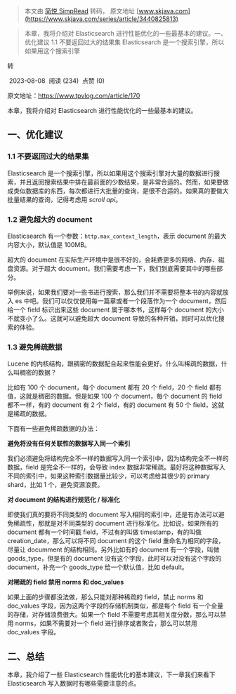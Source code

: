 > 本文由 [简悦 SimpRead](http://ksria.com/simpread/) 转码， 原文地址 [www.skjava.com](https://www.skjava.com/series/article/3440825813)

> 本章，我将介绍对 Elasticsearch 进行性能优化的一些最基本的建议。一、优化建议 1.1 不要返回过大的结果集 Elasticsearch 是一个搜索引擎，所以如果用这个搜索引擎

转

 2023-08-08  阅读 (234)  点赞 (0)

原文地址：https://www.tpvlog.com/article/170

本章，我将介绍对 Elasticsearch 进行性能优化的一些最基本的建议。

一、优化建议
------

### 1.1 不要返回过大的结果集

Elasticsearch 是一个搜索引擎，所以如果用这个搜索引擎对大量的数据进行搜索，并且返回搜索结果中排在最前面的少数结果，是非常合适的。然而，如果要做成类似数据库的东西，每次都进行大批量的查询，是很不合适的。如果真的要做大批量结果的查询，记得考虑用 _scroll api_。

### 1.2 避免超大的 document

Elasticsearch 有一个参数：`http.max_context_length`，表示 document 的最大内容大小，默认值是 100MB。

超大的 document 在实际生产环境中是很不好的，会耗费更多的网络、内存、磁盘资源。对于超大 document，我们需要考虑一下，我们到底需要其中的哪些部分。

举例来说，如果我们要对一些书进行搜索，那么我们并不需要将整本书的内容就放入 es 中吧。我们可以仅仅使用每一篇章或者一个段落作为一个 document，然后给一个 field 标识出来这些 document 属于哪本书，这样每个 document 的大小不就变小了么。这就可以避免超大 document 导致的各种开销，同时可以优化搜索的体验。

### 1.3 避免稀疏数据

Lucene 的内核结构，跟稠密的数据配合起来性能会更好。什么叫稀疏的数据，什么叫稠密的数据？

比如有 100 个 document，每个 document 都有 20 个 field，20 个 field 都有值，这就是稠密的数据。但是如果 100 个 document，每个 document 的 field 都不一样，有的 document 有 2 个 field，有的 document 有 50 个 field，这就是稀疏的数据。

下面有一些避免稀疏数据的办法：

**避免将没有任何关联性的数据写入同一个索引**

我们必须避免将结构完全不一样的数据写入同一个索引中，因为结构完全不一样的数据，field 是完全不一样的，会导致 index 数据非常稀疏。最好将这种数据写入不同的索引中，如果这种索引数据量比较少，可以考虑给其很少的 primary shard，比如 1 个，避免资源浪费。

**对 document 的结构进行规范化 / 标准化**

即使我们真的要将不同类型的 document 写入相同的索引中，还是有办法可以避免稀疏性，那就是对不同类型的 document 进行标准化。比如说，如果所有的 document 都有一个时间戳 field，不过有的叫做 timestamp，有的叫做 creation_date，那么可以将不同 document 的这个 field 重命名为相同的字段，尽量让 documment 的结构相同。另外比如有的 document 有一个字段，叫做 goods_type，但是有的 document 没有这个字段，此时可以对没有这个字段的 document，补充一个 goods_type 给一个默认值，比如 default。

**对稀疏的 field 禁用 norms 和 doc_values**

如果上面的步骤都没法做，那么只能对那种稀疏的 field，禁止 norms 和 doc_values 字段，因为这两个字段的存储机制类似，都是每个 field 有一个全量的存储，对存储浪费很大。如果一个 field 不需要考虑其相关度分数，那么可以禁用 norms，如果不需要对一个 field 进行排序或者聚合，那么可以禁用 doc_values 字段。

二、总结
----

本章，我介绍了一些 Elasticsearch 性能优化的基本建议，下一章我们来看下 Elasticsearch 写入数据时有哪些需要注意的点。
